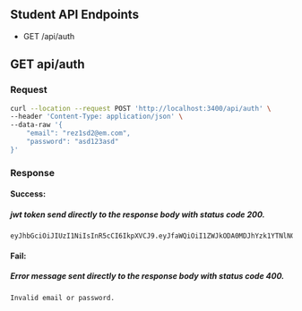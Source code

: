 ## Student API Endpoints
* GET /api/auth


## GET api/auth
### Request
```sh
curl --location --request POST 'http://localhost:3400/api/auth' \
--header 'Content-Type: application/json' \
--data-raw '{
	"email": "rez1sd2@em.com",
	"password": "asd123asd"
}'
```

### Response

#### Success:
##### jwt token send directly to the response body with status code 200. 
```
eyJhbGciOiJIUzI1NiIsInR5cCI6IkpXVCJ9.eyJfaWQiOiI1ZWJkODA0MDJhYzk1YTNlNGQ2ODQ2NDQiLCJuYW1lIjoiUlIgZmdmZyIsImVtYWlsIjoicmV6c2RxZGZ3QGVtLmNvbSIsImNvbGxlZ2VJZCI6IjVlYmQ4MDQwMmFjOTVhM2U0ZDY4NDY0MiIsImlhdCI6MTU4OTQ3NzQ1NSwiZXhwIjoxNjIxMDEzNDU1fQ.UPe0TnaQiA6k1Ujl4atZQ9s4vGszPpRkYNNnHZrUqJ4
```

#### Fail:
##### Error message sent directly to the response body with status code 400. 
```
Invalid email or password.
```
